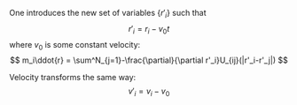 One introduces the new set of variables $\{r'_i\}$ such that 
$$
r'_i = r_i - v_0t
$$
where $v_0$ is some constant velocity:
$$
m_i\ddot{r} = \sum^N_{j=1}-\frac{\partial}{\partial r'_i}U_{ij}(|r'_i-r'_j|)
$$

Velocity transforms the same way: 
$$
v'_i=v_i - v_0
$$
